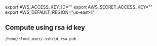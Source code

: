 export AWS_ACCESS_KEY_ID=""
export AWS_SECRET_ACCESS_KEY=""
export AWS_DEFAULT_REGION="us-east-1"

## Compute using rsa id key
`/home/cloud_user/.ssh/id_rsa.pub`